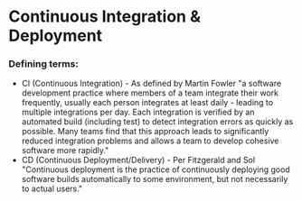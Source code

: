# Continuous Integration & Deployment
### Defining terms:

- CI (Continuous Integration) - As defined by Martin Fowler "a software development practice where members of a team integrate their work frequently, usually each person integrates at least daily - leading to multiple integrations per day. Each integration is verified by an automated build (including test) to detect integration errors as quickly as possible. Many teams find that this approach leads to significantly reduced integration problems and allows a team to develop cohesive software more rapidly."
- CD (Continuous Deployment/Delivery) - Per Fitzgerald and Sol "Continuous deployment is the practice of continuously deploying good software builds automatically to some environment, but not necessarily to actual users."

